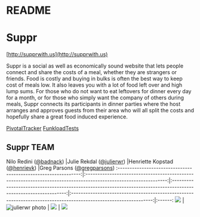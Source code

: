 README
==

# Suppr
[http://supprwith.us](http://supprwith.us)

Suppr is a social as well as economically sound website that lets people connect and share the costs of a meal, whether they are strangers or friends. 
Food is costly and buying in bulks is often the best way to keep cost of meals low. It also leaves you with a lot of food left over and high lump sums. 
For those who do not want to eat leftovers for dinner every day for a month, or for those who simply want the company of others during meals, Suppr connects 
its participants in dinner parties where the host arranges and approves guests from their area who will all split the costs and hopefully share a great food induced experience.

[PivotalTracker](https://www.pivotaltracker.com/s/projects/1193866)
[FunkloadTests](https://github.com/badnack/Suppr-funkload.git)

## Suppr TEAM
Nilo Redini ([@badnack](https://github.com/badnack/))           |Julie Rekdal ([@julierwr](https://github.com/julierwr/))                     |Henriette Kopstad ([@henrievk](https://github.com/henrievk/))                     |Greg Parsons ([@gregparsons](https://github.com/gregparsons/))
:--------------------------------------------------------------:|:----------------------------------------------------------------------------------------------------------------:|:----------------------------------------------------------------------------------------------------------------:|:----------------------------------------------------------------------------------------------------------------:|:------:
![](https://avatars0.githubusercontent.com/u/1037156?v=2&s=140) |  ![julierwr photo](https://avatars0.githubusercontent.com/u/6633826?v=2&s=140) | ![](https://avatars2.githubusercontent.com/u/3776667?v=2&s=140) | ![](https://avatars0.githubusercontent.com/u/4780760?v=2&s=140)






